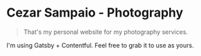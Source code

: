 # Cezar Sampaio - Photography

> That's my personal website for my photography services.

I'm using Gatsby + Contentful. Feel free to grab it to use as yours.